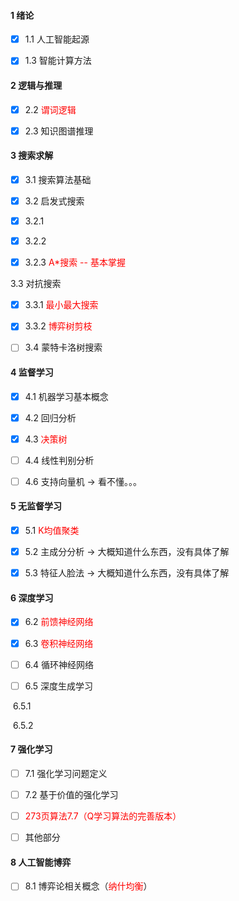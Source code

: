#### 1 绪论

- [x] 1.1 人工智能起源

- [x] 1.3 智能计算方法

#### 2 逻辑与推理

- [x] 2.2 <span style="color: red">谓词逻辑</span>

- [x] 2.3 知识图谱推理

#### 3 搜索求解

- [x] 3.1 搜索算法基础

- [x] 3.2 启发式搜索

- [x] 3.2.1 

- [x] 3.2.2

- [x] 3.2.3 <span style="color: red">A*搜索 -- 基本掌握</span>

3.3 对抗搜索

- [x] 3.3.1 <span style="color: red">最小最大搜索</span>

- [x] 3.3.2 <span style="color: red">博弈树剪枝</span>

- [ ] 3.4 蒙特卡洛树搜索

#### 4 监督学习

- [x] 4.1 机器学习基本概念

- [x] 4.2 回归分析

- [x] 4.3 <span style="color: red">决策树</span>

- [ ] 4.4 线性判别分析

- [ ] 4.6 支持向量机 -> 看不懂。。。

#### 5 无监督学习

- [x] 5.1 <span style="color: red">K均值聚类</span>

- [x] 5.2 主成分分析 -> 大概知道什么东西，没有具体了解

- [x] 5.3 特征人脸法 -> 大概知道什么东西，没有具体了解

#### 6 深度学习

- [x] 6.2 <span style="color: red">前馈神经网络</span>

- [x] 6.3 <span style="color: red">卷积神经网络</span>

- [ ] 6.4 循环神经网络

- [ ] 6.5 深度生成学习

​	6.5.1

​	6.5.2

#### 7 强化学习

- [ ] 7.1 强化学习问题定义

- [ ] 7.2 基于价值的强化学习

- [ ] <span style="color: red">273页算法7.7（Q学习算法的完善版本）</span>

- [ ] 其他部分

#### 8 人工智能博弈

- [ ] 8.1 博弈论相关概念（<span style="color: red">纳什均衡</span>）